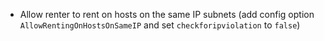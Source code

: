 - Allow renter to rent on hosts on the same IP subnets (add config option
  `AllowRentingOnHostsOnSameIP` and set `checkforipviolation` to `false`)